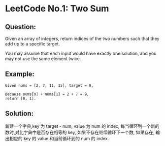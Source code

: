 # LeetCode No.1: Two Sum

## Question:

Given an array of integers, return indices of the two numbers such that they add up to a specific target.

You may assume that each input would have exactly one solution, and you may not use the same element twice.

## Example:

```
Given nums = [2, 7, 11, 15], target = 9,

Because nums[0] + nums[1] = 2 + 7 = 9,
return [0, 1].
```

## Solution:

新建一个字典,key 为 target - num, value 为 num 的 index, 每当循环到一个新的数时,对比字典中是否存在相等的 key, 如果不存在继续循环下一个数, 如果存在, 输出相应的 key 的 value 和当前循环到的 num 的 index.
